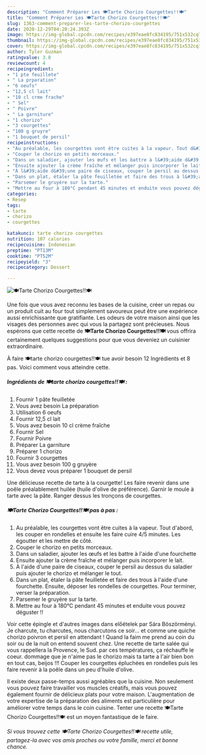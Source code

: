 ```yaml
---
description: "Comment Préparer Les 🍽️Tarte Chorizo Courgettes!!🍽️"
title: "Comment Préparer Les 🍽️Tarte Chorizo Courgettes!!🍽️"
slug: 1363-comment-preparer-les-tarte-chorizo-courgettes
date: 2020-12-29T04:20:24.393Z
image: https://img-global.cpcdn.com/recipes/e397eae8fc834195/751x532cq70/🍽️tarte-chorizo-courgettes🍽️-photo-principale-de-la-recette.jpg
thumbnail: https://img-global.cpcdn.com/recipes/e397eae8fc834195/751x532cq70/🍽️tarte-chorizo-courgettes🍽️-photo-principale-de-la-recette.jpg
cover: https://img-global.cpcdn.com/recipes/e397eae8fc834195/751x532cq70/🍽️tarte-chorizo-courgettes🍽️-photo-principale-de-la-recette.jpg
author: Tyler Guzman
ratingvalue: 3.8
reviewcount: 4
recipeingredient:
- "1 pte feuillete"
- " La prparation"
- "6 oeufs"
- "12,5 cl lait"
- "10 cl crme frache"
- " Sel"
- " Poivre"
- " La garniture"
- "1 chorizo"
- "3 courgettes"
- "100 g gruyre"
- "1 bouquet de persil"
recipeinstructions:
- "Au préalable, les courgettes vont être cuites à la vapeur. Tout d&#39;abord, les couper en rondelles et ensuite les faire cuire 4/5 minutes. Les égoutter et les mettre de côté."
- "Couper le chorizo en petits morceaux."
- "Dans un saladier, ajouter les œufs et les battre à l&#39;aide d&#39;une fourchette"
- "Ensuite ajouter la crème fraîche et mélanger puis incorporer le lait."
- "À l&#39;aide d&#39;une paire de ciseaux, couper le persil au dessus du saladier puis ajouter le chorizo et mélanger le tout."
- "Dans un plat, étaler la pâte feuilletée et faire des trous à l&#39;aide d&#39;une fourchette. Ensuite, déposer les rondelles de courgettes. Pour terminer, verser la préparation."
- "Parsemer le gruyère sur la tarte."
- "Mettre au four à 180°C pendant 45 minutes et enduite vous pouvez déguster !!"
categories:
- Resep
tags:
- tarte
- chorizo
- courgettes

katakunci: tarte chorizo courgettes 
nutrition: 107 calories
recipecuisine: Indonesian
preptime: "PT13M"
cooktime: "PT52M"
recipeyield: "3"
recipecategory: Dessert

---
```



![🍽️Tarte Chorizo Courgettes!!🍽️](https://img-global.cpcdn.com/recipes/e397eae8fc834195/751x532cq70/🍽️tarte-chorizo-courgettes🍽️-photo-principale-de-la-recette.jpg)

Une fois que vous avez reconnu les bases de la cuisine, créer un repas ou un produit cuit au four tout simplement savoureux peut être une expérience aussi enrichissante que gratifiante. Les odeurs de votre maison ainsi que les visages des personnes avec qui vous la partagez sont précieuses. Nous espérons que cette recette de <strong> 🍽️Tarte Chorizo Courgettes!!🍽️ </strong> vous offrira certainement quelques suggestions pour que vous deveniez un cuisinier extraordinaire.

<!--inarticleads1-->

À faire 🍽️tarte chorizo courgettes!!🍽️ tue avoir besoin 12 Ingrédients et 8 pas. Voici comment vous atteindre cette.

##### Ingrédients de 🍽️tarte chorizo courgettes!!🍽️ :

1. Fournir 1 pâte feuilletée
1. Vous avez besoin  La préparation
1. Utilisation 6 oeufs
1. Fournir 12,5 cl lait
1. Vous avez besoin 10 cl crème fraîche
1. Fournir  Sel
1. Fournir  Poivre
1. Préparer  La garniture
1. Préparer 1 chorizo
1. Fournir 3 courgettes
1. Vous avez besoin 100 g gruyère
1. Vous devez vous préparer 1 bouquet de persil


Une délicieuse recette de tarte à la courgette! Les faire revenir dans une poêle préalablement huilée (huile d&#39;olive de préférence). Garnir le moule à tarte avec la pâte. Ranger dessus les tronçons de courgettes. 

<!--inarticleads2-->

##### 🍽️Tarte Chorizo Courgettes!!🍽️ pas à pas :

1. Au préalable, les courgettes vont être cuites à la vapeur. Tout d&#39;abord, les couper en rondelles et ensuite les faire cuire 4/5 minutes. Les égoutter et les mettre de côté.
1. Couper le chorizo en petits morceaux.
1. Dans un saladier, ajouter les œufs et les battre à l&#39;aide d&#39;une fourchette
1. Ensuite ajouter la crème fraîche et mélanger puis incorporer le lait.
1. À l&#39;aide d&#39;une paire de ciseaux, couper le persil au dessus du saladier puis ajouter le chorizo et mélanger le tout.
1. Dans un plat, étaler la pâte feuilletée et faire des trous à l&#39;aide d&#39;une fourchette. Ensuite, déposer les rondelles de courgettes. Pour terminer, verser la préparation.
1. Parsemer le gruyère sur la tarte.
1. Mettre au four à 180°C pendant 45 minutes et enduite vous pouvez déguster !!


Voir cette épingle et d&#39;autres images dans előételek par Sára Böszörményi. Je charcute, tu charcutes, nous charcutons ce soir… et comme une quiche chorizo poivron et persil en attendant ! Quand la faim me prend au coin du soir ou de la nuit on entend souvent chez. Une recette de tarte salée qui vous rappellera la Provence, le Sud. par ces températures, ça réchauffe le coeur. dommage que je n&#39;aime pas le chorizo mais ta tarte a l&#39;air bien bon en tout cas, beijos !!! Couper les courgettes épluchées en rondelles puis les faire revenir à la poêle dans un peu d&#39;huile d&#39;olive. 

<!--inarticleads1-->

<p>
Il existe deux passe-temps aussi agréables que la cuisine. Non seulement vous pouvez faire travailler vos muscles créatifs, mais vous pouvez également fournir de délicieux plats pour votre maison. L'augmentation de votre expertise de la préparation des aliments est particulière pour améliorer votre temps dans le coin cuisine. Tenter une recette 🍽️Tarte Chorizo Courgettes!!🍽️ est un moyen fantastique de le faire.
</p>

<p>
<i>Si vous trouvez cette 🍽️Tarte Chorizo Courgettes!!🍽️ recette utile, partagez-la avec vos amis proches ou votre famille, merci et bonne chance.</i>
</p>
